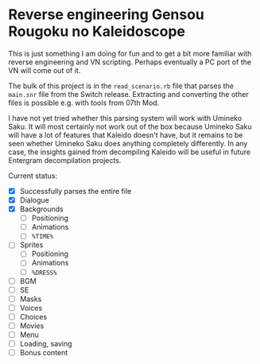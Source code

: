 # Reverse engineering Gensou Rougoku no Kaleidoscope

This is just something I am doing for fun and to get a bit more familiar with reverse engineering and VN scripting. Perhaps eventually a PC port of the VN will come out of it.

The bulk of this project is in the `read_scenario.rb` file that parses the `main.snr` file from the Switch release. Extracting and converting the other files is possible e.g. with tools from 07th Mod.

I have not yet tried whether this parsing system will work with Umineko Saku. It will most certainly not work out of the box because Umineko Saku will have a lot of features that Kaleido doesn't have, but it remains to be seen whether Umineko Saku does anything completely differently. In any case, the insights gained from decompiling Kaleido will be useful in future Entergram decompilation projects.

Current status:

 - [x] Successfully parses the entire file
 - [x] Dialogue
 - [x] Backgrounds
   - [ ] Positioning
   - [ ] Animations
   - [ ] `%TIME%`
 - [ ] Sprites
   - [ ] Positioning
   - [ ] Animations
   - [ ] `%DRESS%`
 - [ ] BGM
 - [ ] SE
 - [ ] Masks
 - [ ] Voices
 - [ ] Choices
 - [ ] Movies
 - [ ] Menu
 - [ ] Loading, saving
 - [ ] Bonus content
